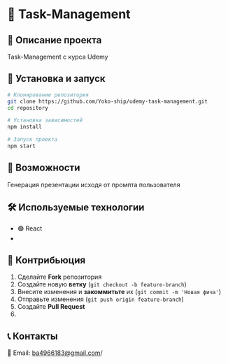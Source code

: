 # 🌟 Task-Management

&#x20; &#x20;

## 🚀 Описание проекта

Task-Management с курса Udemy
## 🔧 Установка и запуск

```bash
# Клонирование репозитория
git clone https://github.com/Yoko-ship/udemy-task-management.git
cd repository

# Установка зависимостей
npm install

# Запуск проекта
npm start
```

## 📌 Возможности

Генерация презентации исходя от промпта пользователя

## 🛠 Используемые технологии

- 🟢 React
- 
## 🤝 Контрибьюция

1. Сделайте **Fork** репозитория
2. Создайте новую **ветку** (`git checkout -b feature-branch`)
3. Внесите изменения и **закоммитьте** их (`git commit -m 'Новая фича'`)
4. Отправьте изменения (`git push origin feature-branch`)
5. Создайте **Pull Request**
6. 
## 📞 Контакты
📧 Email: ba4966183@gmail.com/

